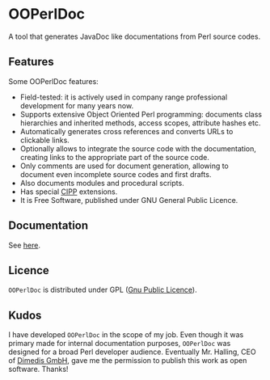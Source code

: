 # OOPerlDoc

A tool that generates JavaDoc like documentations from Perl source codes.

## Features

Some OOPerlDoc features:

* Field-tested: it is actively used in company range professional development for many years now.
* Supports extensive Object Oriented Perl programming: documents class hierarchies and inherited methods, access scopes, attribute hashes etc.
* Automatically generates cross references and converts URLs to clickable links.
* Optionally allows to integrate the source code with the documentation, creating links to the appropriate part of the source code.
* Only comments are used for document generation, allowing to document even incomplete source codes and first drafts.
* Also documents modules and procedural scripts.
* Has special [CIPP](http://search.cpan.org/~jred/CIPP/) extensions.
* It is Free Software, published under GNU General Public Licence.

## Documentation

See [here](./ooperldoc.txt).

## Licence

`OOPerlDoc` is distributed under GPL ([Gnu Public Licence](http://www.gnu.org/licenses/gpl.html)).

## Kudos

I have developed `OOPerlDoc` in the scope of my job. Even though it was primary made for internal documentation purposes, `OOPerlDoc` was designed for a broad Perl developer audience. Eventually Mr. Halling, CEO of [Dimedis GmbH](http://www.dimedis.de), gave me the permission to publish this work as open software. Thanks!
